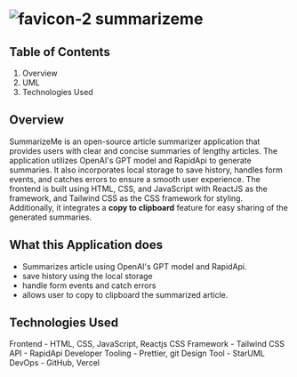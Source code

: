 #  ![favicon-2](https://user-images.githubusercontent.com/75694208/233992679-ffcb2c2d-578d-432f-835a-a3a99069c015.png) summarizeme

## Table of Contents
1. Overview
2. UML
3. Technologies Used

## Overview
SummarizeMe is an open-source article summarizer application that provides users with clear and concise summaries of lengthy articles. The application utilizes OpenAI's GPT model and RapidApi to generate summaries. It also incorporates local storage to save history, handles form events, and catches errors to ensure a smooth user experience. The frontend is built using HTML, CSS, and JavaScript with ReactJS as the framework, and Tailwind CSS as the CSS framework for styling. Additionally, it integrates a **copy to clipboard** feature for easy sharing of the generated summaries.


## What this Application does
- Summarizes article using OpenAI's GPT model and RapidApi.
- save history using the local storage
- handle form events and catch errors
- allows user to copy to clipboard the summarized article.

## Technologies Used
Frontend - HTML, CSS, JavaScript, Reactjs
CSS Framework - Tailwind CSS
API - RapidApi
Developer Tooling - Prettier, git
Design Tool - StarUML
DevOps - GitHub, Vercel
